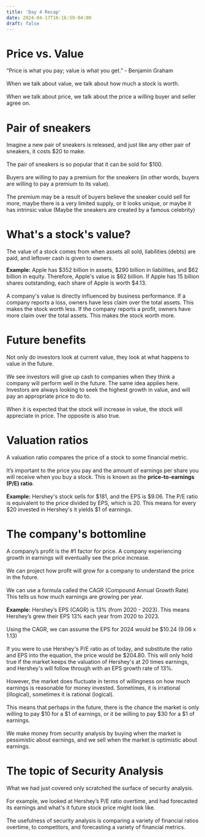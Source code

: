 ```yaml
---
title: 'Day 4 Recap'
date: 2024-04-17T16:16:59-04:00
draft: false 
---
```


# Price vs. Value
“Price is what you pay; value is what you get.” - Benjamin Graham
\
\
When we talk about value, we talk about how much a stock is worth.
\
\
When we talk about price, we talk about the price a willing buyer and seller agree on.

# Pair of sneakers
Imagine a new pair of sneakers is released, and just like any other pair of sneakers, it costs $20 to make.
\
\
The pair of sneakers is so popular that it can be sold for $100.
\
\
Buyers are willing to pay a premium for the sneakers (in other words, buyers are willing to pay a premium to its value).
\
\
The premium may be a result of buyers believe the sneaker could sell for more, maybe there is a very limited supply, or it looks unique, or maybe it has intrinsic value (Maybe the sneakers are created by a famous celebrity)

# What's a stock's value?
The value of a stock comes from when assets all sold, liabilities (debts) are paid, and leftover cash is given to owners.

**Example:** Apple has $352 billion in assets, $290 billion in liabilities, and $62 billion in equity. Therefore, Apple's value is $62 billion. If Apple has 15 billion shares outstanding, each share of Apple is worth $4.13. 
\
\
A company's value is directly influenced by business performance. If a company reports a loss, owners have less claim over the total assets. This makes the stock worth less. If the company reports a profit, owners have more claim over the total assets. This makes the stock worth more.

# Future benefits
Not only do investors look at current value, they look at what happens to value in the future.
\
\
We see investors will give up cash to companies when they think a company will perform well in the future. The same idea applies here. Investors are always looking to seek the highest growth in value, and will pay an appropriate price to do to.
\
\
When it is expected that the stock will increase in value, the stock will appreciate in price. The opposite is also true.

# Valuation ratios 
A valuation ratio compares the price of a stock to some financial metric.
\
\
It’s important to the price you pay and the amount of earnings per share you will receive when you buy a stock. This is known as the **price-to-earnings (P/E) ratio**.
\
\
**Example:** Hershey's stock sells for $181, and the EPS is $9.06. The P/E ratio is equivalent to the price divided by EPS, which is 20. This means for every $20 invested in Hershey's it yields $1 of earnings.

# The company's bottomline 
A company’s profit is the #1 factor for price. A company experiencing growth in earnings will eventually see the price increase.
\
\
We can project how profit will grow for a company to understand the price in the future.
\
\
We can use a formula called the CAGR (Compound Annual Growth Rate) This tells us how much earnings are growing per year. 
\
\
**Example:** Hershey’s EPS (CAGR) is 13% (from 2020 - 2023). This means Hershey’s grew their EPS 13% each year from 2020 to 2023.
\
\
Using the CAGR, we can assume the EPS for 2024 would be $10.24 (9.06 x 1.13)
\
\
If you were to use Hershey's P/E ratio as of today, and substitute the ratio and EPS into the equation, the price would be $204.80. This will only hold true if the market keeps the valuation of Hershey's at 20 times earnings, and Hershey's will follow through with an EPS growth rate of 13%.
\
\
However, the market does fluctuate in terms of willingness on how much earnings is reasonable for money invested. Sometimes, it is irrational (illogical), sometimes it is rational (logical). 
\
\
This means that perhaps in the future, there is the chance the market is only willing to pay $10 for a $1 of earnings, or it be willing to pay $30 for a $1 of earnings. 
\
\
We make money from security analysis by buying when the market is pessimistic about earnings, and we sell when the market is optimistic about earnings.

# The topic of Security Analysis
What we had just covered only scratched the surface of security analysis.
\
\
For example, we looked at Hershey’s P/E ratio overtime, and had forecasted its earnings and what's it future stock price might look like.
\
\
The usefulness of security analysis is comparing a variety of financial ratios overtime, to competitors, and forecasting a variety of financial metrics.


